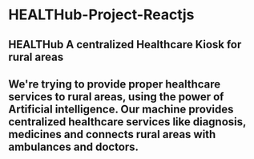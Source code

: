 # HEALTHub-Project-Reactjs
<h2>HEALTHub 
A centralized Healthcare 
Kiosk for rural areas<h2>
We're trying to provide proper healthcare services to rural areas, using the power of Artificial intelligence. Our machine provides centralized healthcare services like diagnosis, medicines and connects rural areas with ambulances and doctors.  
